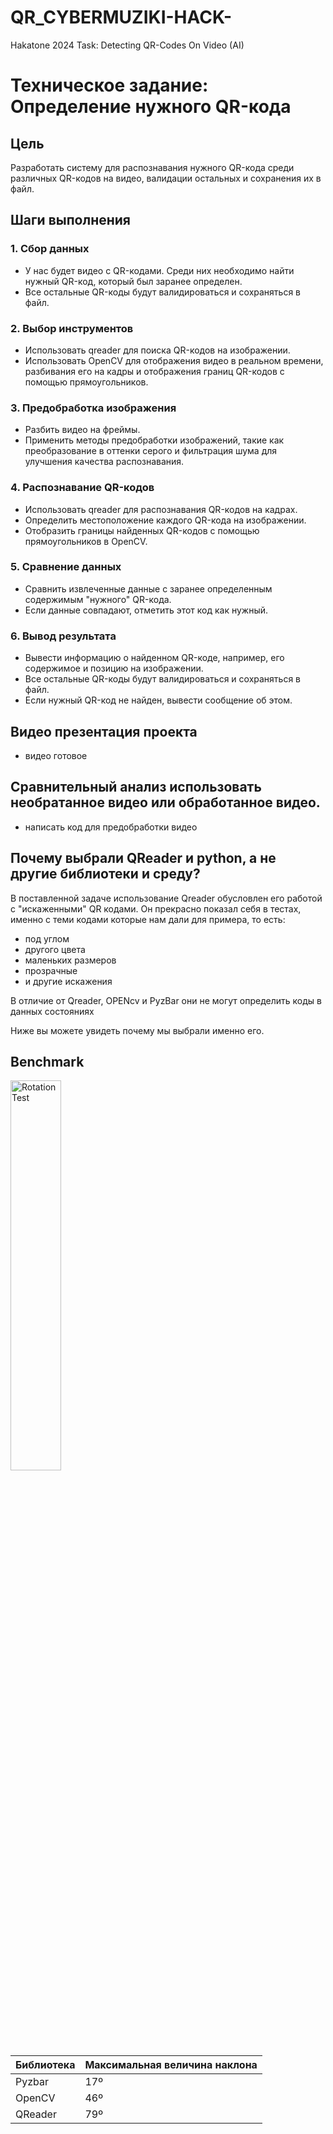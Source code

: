 # QR_CYBERMUZIKI-HACK-
Hakatone 2024 Task: Detecting QR-Codes On Video (AI)

# Техническое задание: Определение нужного QR-кода

## Цель
Разработать систему для распознавания нужного QR-кода среди различных QR-кодов на видео, валидации остальных и сохранения их в файл.

## Шаги выполнения

### 1. Сбор данных
- У нас будет видео с QR-кодами. Среди них необходимо найти нужный QR-код, который был заранее определен.
- Все остальные QR-коды будут валидироваться и сохраняться в файл.

### 2. Выбор инструментов
- Использовать qreader для поиска QR-кодов на изображении.
- Использовать OpenCV для отображения видео в реальном времени, разбивания его на кадры и отображения границ QR-кодов с помощью прямоугольников.

### 3. Предобработка изображения
- Разбить видео на фреймы.
- Применить методы предобработки изображений, такие как преобразование в оттенки серого и фильтрация шума для улучшения качества распознавания.

### 4. Распознавание QR-кодов
- Использовать qreader для распознавания QR-кодов на кадрах.
- Определить местоположение каждого QR-кода на изображении.
- Отобразить границы найденных QR-кодов с помощью прямоугольников в OpenCV.

### 5. Сравнение данных
- Сравнить извлеченные данные с заранее определенным содержимым "нужного" QR-кода.
- Если данные совпадают, отметить этот код как нужный.

### 6. Вывод результата
- Вывести информацию о найденном QR-коде, например, его содержимое и позицию на изображении.
- Все остальные QR-коды будут валидироваться и сохраняться в файл.
- Если нужный QR-код не найден, вывести сообщение об этом.

## Видео презентация проекта

- видео готовое


## Сравнительный анализ использовать необратанное видео или обработанное видео.

 - написать код для предобработки видео


## Почему выбрали QReader и python, а не другие библиотеки и среду?


B поставленной задаче использование Qreader обусловлен его работой с "искаженными" QR кодами.
Он прекрасно показал себя в тестах, именно с теми кодами которые нам дали для примера, то есть:
- под углом
- другого цвета
- маленьких размеров
- прозрачные
- и другие искажения

В отличие от Qreader, OPENcv и PyzBar они не могут определить коды в данных состояниях

Ниже вы можете увидеть почему мы выбрали именно его.

## Benchmark

<div>
<img alt="Rotation Test" title="Rotation Test" src="https://raw.githubusercontent.com/Eric-Canas/QReader/main/documentation/benchmark/rotation_benchmark.gif" width="40%" align="left">

&nbsp; &nbsp; &nbsp; &nbsp; &nbsp; &nbsp; &nbsp; &nbsp; &nbsp; &nbsp; &nbsp; &nbsp; &nbsp; &nbsp; &nbsp;  
<div align="center">
  
| Библиотека  | Максимальная величина наклона  |
|-------------|-----------------------|
|    Pyzbar   |           17º         |
|    OpenCV   |           46º         |
|    QReader  |           79º         |
  
</div>
</div>











